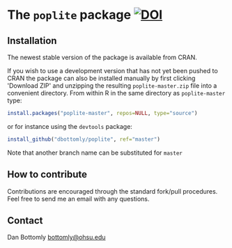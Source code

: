 The `poplite` package [![DOI](https://zenodo.org/badge/doi/10.5281/zenodo.12605.png)](http://dx.doi.org/10.5281/zenodo.12605)
=========

Installation
----------

The newest stable version of the package is available from CRAN.

If you wish to use a development version that has not yet been pushed to CRAN the package can also be installed manually by first clicking 'Download ZIP' and unzipping the resulting 
`poplite-master.zip` file into a convenient directory.  From within R in the same directory as `poplite-master` type:

```R
install.packages("poplite-master", repos=NULL, type="source")
```

or for instance using the `devtools` package:

```R
install_github("dbottomly/poplite", ref="master")
```

Note that another branch name can be substituted for `master`

How to contribute
---------

Contributions are encouraged through the standard fork/pull procedures.  Feel free to send me an email with any 
questions.

Contact
---------

Dan Bottomly
bottomly@ohsu.edu
